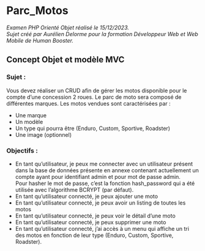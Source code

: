 # Parc_Motos

*Examen PHP Orienté Objet réalisé le 15/12/2023.*  
*Sujet créé par Aurélien Delorme pour la formation Développeur Web et Web Mobile de Human Booster.*

## Concept Objet et modèle MVC
### Sujet :
Vous devez réaliser un CRUD afin de gérer les motos disponible pour le compte d’une concession 2 roues. 
Le parc de moto sera composé de différentes marques.
Les motos vendues sont caractérisées par :  
-  Une marque
-  Un modèle
-  Un type qui pourra être (Enduro, Custom, Sportive, Roadster)
-  Une image (optionnel)

### Objectifs :
- En tant qu’utilisateur, je peux me connecter avec un utilisateur présent dans la base de données présente en annexe 
contenant actuellement un compte ayant pour identifiant admin et pour mot de passe admin.  
Pour hasher le mot de passe, c’est la fonction hash_password qui a été utilisée avec l’algorithme BCRYPT (par défaut).
- En tant qu’utilisateur connecté, je peux ajouter une moto
- En tant qu’utilisateur connecté, je peux avoir un listing de toutes les motos
- En tant qu’utilisateur connecté, je peux voir le détail d’une moto 
- En tant qu’utilisateur connecté, je peux supprimer une moto 
- En tant qu’utilisateur connecté, j’ai accès à un menu qui affiche un tri des motos en fonction de leur type (Enduro, 
Custom, Sportive, Roadster).
